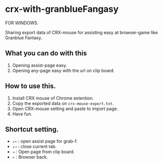 # crx-with-granblueFangasy

FOR WINDOWS.

Sharing export data of CRX-mouse for assisting easy at browser-game like Granblue Fantasy.

## What you can do with this
1. Opening assist-page easy.
2. Opening any-page easy with the url on clip board.

## How to use this.
1. Install CRX mouse of Chrome extention.
2. Copy the exported data on `crx-mouse-export.txt`.
3. Open CRX-mouse setting and paste to import page.
4. Have fun.

## Shortcut setting.
* `↓←` : open assist page for grab-f.
* `↓→` : close current tab.
* `→`  : Open page from clip board.
* `←`  : Browser back.
